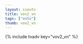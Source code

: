 ```yaml
--- 
layout: sieutv
title: vov2_vn
tags: ["vntv"]
thumb: vov2_vn
---
```

{% include tvadv key="vov2_vn" %}
